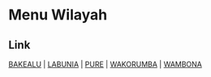 # Menu Wilayah

## Link

[BAKEALU](https://github.com/gigit-pemilu/pemilu-2024-74-sulawesi-tenggara/tree/main/pileg-dpr/hitung-suara/sub/74-sulawesi-tenggara/sub/03-muna/sub/13-wakorumba-selatan/sub/2004-bakealu)
 | 
[LABUNIA](https://github.com/gigit-pemilu/pemilu-2024-74-sulawesi-tenggara/tree/main/pileg-dpr/hitung-suara/sub/74-sulawesi-tenggara/sub/03-muna/sub/13-wakorumba-selatan/sub/1003-labunia)
 | 
[PURE](https://github.com/gigit-pemilu/pemilu-2024-74-sulawesi-tenggara/tree/main/pileg-dpr/hitung-suara/sub/74-sulawesi-tenggara/sub/03-muna/sub/13-wakorumba-selatan/sub/2005-pure)
 | 
[WAKORUMBA](https://github.com/gigit-pemilu/pemilu-2024-74-sulawesi-tenggara/tree/main/pileg-dpr/hitung-suara/sub/74-sulawesi-tenggara/sub/03-muna/sub/13-wakorumba-selatan/sub/2006-wakorumba)
 | 
[WAMBONA](https://github.com/gigit-pemilu/pemilu-2024-74-sulawesi-tenggara/tree/main/pileg-dpr/hitung-suara/sub/74-sulawesi-tenggara/sub/03-muna/sub/13-wakorumba-selatan/sub/2001-wambona)

